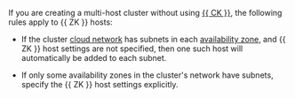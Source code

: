 If you are creating a multi-host cluster without using [{{ CK }}](../../../../managed-clickhouse/concepts/replication.md#ck), the following rules apply to {{ ZK }} hosts:

* If the cluster [cloud network](../../../../vpc/concepts/network.md) has subnets in each [availability zone](../../../../overview/concepts/geo-scope.md), and {{ ZK }} host settings are not specified, then one such host will automatically be added to each subnet.

* If only some availability zones in the cluster's network have subnets, specify the {{ ZK }} host settings explicitly.
